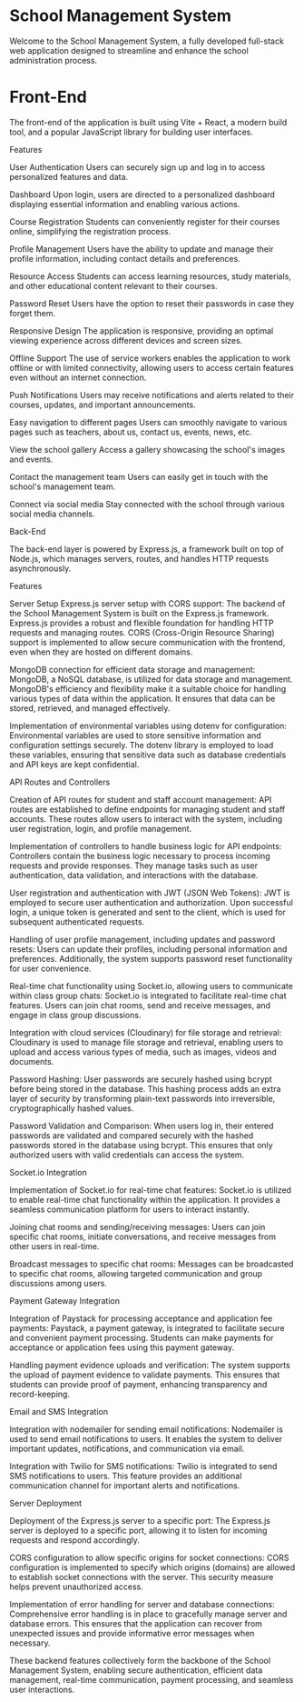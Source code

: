 # School Management System

Welcome to the School Management System, a fully developed full-stack web application designed to streamline and enhance the school administration process.

# Front-End

The front-end of the application is built using Vite + React, a modern build tool, and a popular JavaScript library for building user interfaces.

Features

User Authentication
Users can securely sign up and log in to access personalized features and data.

Dashboard
Upon login, users are directed to a personalized dashboard displaying essential information and enabling various actions.

Course Registration
Students can conveniently register for their courses online, simplifying the registration process.

Profile Management
Users have the ability to update and manage their profile information, including contact details and preferences.

Resource Access
Students can access learning resources, study materials, and other educational content relevant to their courses.

Password Reset
Users have the option to reset their passwords in case they forget them.

Responsive Design
The application is responsive, providing an optimal viewing experience across different devices and screen sizes.

Offline Support
The use of service workers enables the application to work offline or with limited connectivity, allowing users to access certain features even without an internet connection.

Push Notifications
Users may receive notifications and alerts related to their courses, updates, and important announcements.

Easy navigation to different pages
Users can smoothly navigate to various pages such as teachers, about us, contact us, events, news, etc.

View the school gallery
Access a gallery showcasing the school's images and events.

Contact the management team
Users can easily get in touch with the school's management team.

Connect via social media
Stay connected with the school through various social media channels.




Back-End

The back-end layer is powered by Express.js, a framework built on top of Node.js, which manages servers, routes, and handles HTTP requests asynchronously.

Features

Server Setup
Express.js server setup with CORS support: The backend of the School Management System is built on the Express.js framework. Express.js provides a robust and flexible foundation for handling HTTP requests and managing routes. CORS (Cross-Origin Resource Sharing) support is implemented to allow secure communication with the frontend, even when they are hosted on different domains.

MongoDB connection for efficient data storage and management: MongoDB, a NoSQL database, is utilized for data storage and management. MongoDB's efficiency and flexibility make it a suitable choice for handling various types of data within the application. It ensures that data can be stored, retrieved, and managed effectively.

Implementation of environmental variables using dotenv for configuration: Environmental variables are used to store sensitive information and configuration settings securely. The dotenv library is employed to load these variables, ensuring that sensitive data such as database credentials and API keys are kept confidential.

API Routes and Controllers

Creation of API routes for student and staff account management: API routes are established to define endpoints for managing student and staff accounts. These routes allow users to interact with the system, including user registration, login, and profile management.

Implementation of controllers to handle business logic for API endpoints: Controllers contain the business logic necessary to process incoming requests and provide responses. They manage tasks such as user authentication, data validation, and interactions with the database.

User registration and authentication with JWT (JSON Web Tokens): JWT is employed to secure user authentication and authorization. Upon successful login, a unique token is generated and sent to the client, which is used for subsequent authenticated requests.

Handling of user profile management, including updates and password resets: Users can update their profiles, including personal information and preferences. Additionally, the system supports password reset functionality for user convenience.

Real-time chat functionality using Socket.io, allowing users to communicate within class group chats: Socket.io is integrated to facilitate real-time chat features. Users can join chat rooms, send and receive messages, and engage in class group discussions.

Integration with cloud services (Cloudinary) for file storage and retrieval: Cloudinary is used to manage file storage and retrieval, enabling users to upload and access various types of media, such as images, videos and documents.

Password Hashing: User passwords are securely hashed using bcrypt before being stored in the database. This hashing process adds an extra layer of security by transforming plain-text passwords into irreversible, cryptographically hashed values.

Password Validation and Comparison: When users log in, their entered passwords are validated and compared securely with the hashed passwords stored in the database using bcrypt. This ensures that only authorized users with valid credentials can access the system.

Socket.io Integration

Implementation of Socket.io for real-time chat features: Socket.io is utilized to enable real-time chat functionality within the application. It provides a seamless communication platform for users to interact instantly.

Joining chat rooms and sending/receiving messages: Users can join specific chat rooms, initiate conversations, and receive messages from other users in real-time.

Broadcast messages to specific chat rooms: Messages can be broadcasted to specific chat rooms, allowing targeted communication and group discussions among users.

Payment Gateway Integration

Integration of Paystack for processing acceptance and application fee payments: Paystack, a payment gateway, is integrated to facilitate secure and convenient payment processing. Students can make payments for acceptance or application fees using this payment gateway.

Handling payment evidence uploads and verification: The system supports the upload of payment evidence to validate payments. This ensures that students can provide proof of payment, enhancing transparency and record-keeping.

Email and SMS Integration

Integration with nodemailer for sending email notifications: Nodemailer is used to send email notifications to users. It enables the system to deliver important updates, notifications, and communication via email.

Integration with Twilio for SMS notifications: Twilio is integrated to send SMS notifications to users. This feature provides an additional communication channel for important alerts and notifications.

Server Deployment

Deployment of the Express.js server to a specific port: The Express.js server is deployed to a specific port, allowing it to listen for incoming requests and respond accordingly.

CORS configuration to allow specific origins for socket connections: CORS configuration is implemented to specify which origins (domains) are allowed to establish socket connections with the server. This security measure helps prevent unauthorized access.

Implementation of error handling for server and database connections: Comprehensive error handling is in place to gracefully manage server and database errors. This ensures that the application can recover from unexpected issues and provide informative error messages when necessary.

These backend features collectively form the backbone of the School Management System, enabling secure authentication, efficient data management, real-time communication, payment processing, and seamless user interactions.